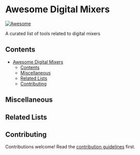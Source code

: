 # Awesome Digital Mixers
[![Awesome](https://awesome.re/badge.svg)](https://awesome.re)

A curated list of tools related to digital mixers

## Contents
- [Awesome Digital Mixers](#awesome-digital-mixers)
  - [Contents](#contents)
  - [Miscellaneous](#miscellaneous)
  - [Related Lists](#related-lists)
  - [Contributing](#contributing)

## Miscellaneous

## Related Lists

## Contributing

Contributions welcome! Read the [contribution guidelines](contributing.md) first.

